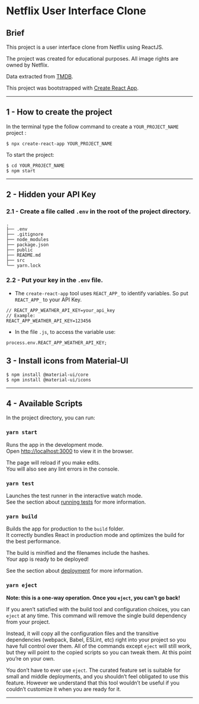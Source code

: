# Netflix User Interface Clone

## Brief
This project is a user interface clone from Netflix using ReactJS.

The project was created for educational purposes. All image rights are owned by Netflix.

Data extracted from [TMDB](https://www.themoviedb.org/documentation/api).

This project was bootstrapped with [Create React App](https://github.com/facebook/create-react-app).

___

## 1 - How to create the project
In the terminal type the follow command to create a `YOUR_PROJECT_NAME` project :

```
$ npx create-react-app YOUR_PROJECT_NAME
```

To start the project:

```
$ cd YOUR_PROJECT_NAME
$ npm start
```

___

## 2 - Hidden your API Key

### 2.1 - Create a file called `.env` in the root of the project directory.

```
.
├── .env
├── .gitignore
├── node_modules
├── package.json
├── public
├── README.md
├── src
└── yarn.lock
```

### 2.2 - Put your key in the `.env` file.

- The `create-react-app` tool uses `REACT_APP_` to identify variables. So put `REACT_APP_` to your API Key.

```
// REACT_APP_WEATHER_API_KEY=your_api_key
// Example:
REACT_APP_WEATHER_API_KEY=123456
```

- In the file `.js`, to access the variable use:

```
process.env.REACT_APP_WEATHER_API_KEY;
```

## 3 - Install icons from Material-UI

```
$ npm install @material-ui/core
$ npm install @material-ui/icons
```
___

## 4 - Available Scripts

In the project directory, you can run:

### `yarn start`

Runs the app in the development mode.<br />
Open [http://localhost:3000](http://localhost:3000) to view it in the browser.

The page will reload if you make edits.<br />
You will also see any lint errors in the console.

### `yarn test`

Launches the test runner in the interactive watch mode.<br />
See the section about [running tests](https://facebook.github.io/create-react-app/docs/running-tests) for more information.

### `yarn build`

Builds the app for production to the `build` folder.<br />
It correctly bundles React in production mode and optimizes the build for the best performance.

The build is minified and the filenames include the hashes.<br />
Your app is ready to be deployed!

See the section about [deployment](https://facebook.github.io/create-react-app/docs/deployment) for more information.

### `yarn eject`

**Note: this is a one-way operation. Once you `eject`, you can’t go back!**

If you aren’t satisfied with the build tool and configuration choices, you can `eject` at any time. This command will remove the single build dependency from your project.

Instead, it will copy all the configuration files and the transitive dependencies (webpack, Babel, ESLint, etc) right into your project so you have full control over them. All of the commands except `eject` will still work, but they will point to the copied scripts so you can tweak them. At this point you’re on your own.

You don’t have to ever use `eject`. The curated feature set is suitable for small and middle deployments, and you shouldn’t feel obligated to use this feature. However we understand that this tool wouldn’t be useful if you couldn’t customize it when you are ready for it.

___